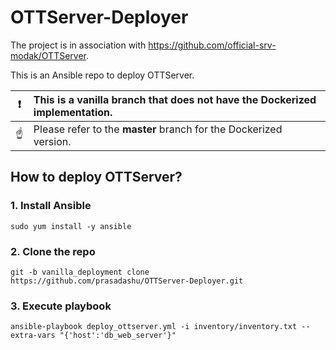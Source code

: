 # OTTServer-Deployer
The project is in association with https://github.com/official-srv-modak/OTTServer.

This is an Ansible repo to deploy OTTServer.

| :exclamation: | This is a vanilla branch that does not have the Dockerized implementation. |
|---------------|:------------------------|
| :point_up:    | Please refer to the **master** branch for the Dockerized version.  |

## How to deploy OTTServer?

### 1. Install Ansible
```shell
sudo yum install -y ansible
```

### 2. Clone the repo
```shell
git -b vanilla_deployment clone https://github.com/prasadashu/OTTServer-Deployer.git
```

### 3. Execute playbook
```shell
ansible-playbook deploy_ottserver.yml -i inventory/inventory.txt --extra-vars "{'host':'db_web_server'}"
```
